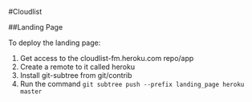 #Cloudlist

##Landing Page

To deploy the landing page:

1. Get access to the cloudlist-fm.heroku.com repo/app
2. Create a remote to it called heroku
3. Install git-subtree from git/contrib
4. Run the command `git subtree push --prefix landing_page heroku master`
